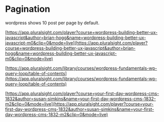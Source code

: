 
# Pagination

wordpress shows 10 post per page by default.

[https://app.pluralsight.com/player?course=wordpress-building-better-ux-javascript&author=brian-hogg&name=wordpress-building-better-ux-javascript-m0&clip=0&mode=live](https://app.pluralsight.com/player?course=wordpress-building-better-ux-javascript&author=brian-hogg&name=wordpress-building-better-ux-javascript-m0&clip=0&mode=live)

[https://app.pluralsight.com/library/courses/wordpress-fundamentals-wp-query-loop/table-of-contents](https://app.pluralsight.com/library/courses/wordpress-fundamentals-wp-query-loop/table-of-contents)

[https://app.pluralsight.com/player?course=your-first-day-wordpress-cms-1832&author=susan-simkins&name=your-first-day-wordpress-cms-1832-m2&clip=0&mode=live](https://app.pluralsight.com/player?course=your-first-day-wordpress-cms-1832&author=susan-simkins&name=your-first-day-wordpress-cms-1832-m2&clip=0&mode=live)


<!--stackedit_data:
eyJoaXN0b3J5IjpbLTgyMDk2MTAyNCwtMTA0OTMyMjU4OV19
-->